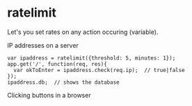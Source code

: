 # ratelimit
Let's you set rates on any action occuring (variable).

IP addresses on a server
````
var ipaddress = ratelimit({threshold: 5, minutes: 1});
app.get('/', function(req, res){
  var okToEnter = ipaddress.check(req.ip);  // true|false
});
ipaddress.db;  // shows the database
````

Clicking buttons in a browser
<script async src="//jsfiddle.net/digplan/ztmc4y3v/embed/js,html,result/"></script>
